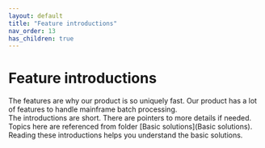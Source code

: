 ```yaml
---
layout: default
title: "Feature introductions"
nav_order: 13
has_children: true
---
```

# Feature introductions
The features are why our product is so uniquely fast.  Our product has a lot of features to handle mainframe batch processing.  
The introductions are short.  There are pointers to more details if needed.   
Topics here are referenced from folder [Basic solutions](Basic solutions).  
Reading these introductions helps you understand the basic solutions.  

